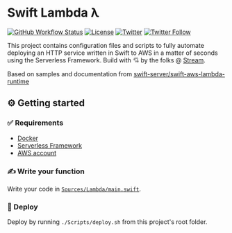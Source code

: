 # Swift Lambda λ
[![GitHub Workflow Status](https://img.shields.io/github/workflow/status/getstream/swift-lambda/Swift)](https://github.com/GetStream/swift-lambda/actions?query=workflow%3ASwift)
[![License](https://img.shields.io/github/license/getstream/swift-lambda)](/LICENSE)
[![Twitter](https://img.shields.io/twitter/url?url=https%3A%2F%2Fgithub.com%2FGetStream%2Fswift-lambda)](https://twitter.com/intent/tweet?text=Wow:&url=https%3A%2F%2Fgithub.com%2FGetStream%2Fswift-lambda)
[![Twitter Follow](https://img.shields.io/twitter/follow/getstream_io?style=social)](https://twitter.com/intent/follow?screen_name=getstream_io)

This project contains configuration files and scripts to fully automate deploying an HTTP service written in Swift to AWS in a matter of seconds using the Serverless Framework. Build with 💘 by the folks @ [Stream](https://getstream.io).

Based on samples and documentation from [swift-server/swift-aws-lambda-runtime](https://github.com/swift-server/swift-aws-lambda-runtime)

## ⚙️ Getting started

### ✅ Requirements
- [Docker](https://docs.docker.com/docker-for-mac/install/)
- [Serverless Framework](https://www.serverless.com/framework/docs/getting-started/)
- [AWS account](https://aws.amazon.com/)

### ✍️ Write your function

Write your code in [`Sources/Lambda/main.swift`](Sources/Lambda/main.swift).

### 🚀 Deploy

Deploy by running `./Scripts/deploy.sh` from this project's root folder.
